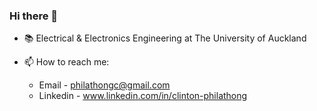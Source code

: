 ### Hi there 👋

- 📚 Electrical & Electronics Engineering at The University of Auckland
- 📫 How to reach me: 

  - Email - philathongc@gmail.com
  - Linkedin - www.linkedin.com/in/clinton-philathong
